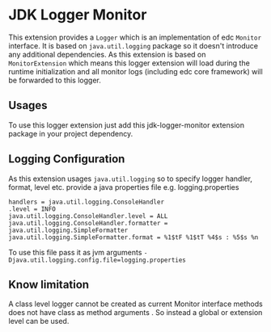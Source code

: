 # JDK Logger Monitor

This extension provides a `Logger` which is an implementation of edc `Monitor` interface. It is based on `java.util.logging` package so it doesn't introduce any additional dependencies. As this extension is based on `MonitorExtension` which means this logger extension will load during the runtime initialization and all monitor logs (including edc core framework) will be forwarded to this logger.

## Usages

To use this logger extension just add this jdk-logger-monitor extension package in your project dependency.

## Logging Configuration

As this extension usages `java.util.logging` so to specify logger handler, format, level etc. provide a java properties file e.g. logging.properties

```text
handlers = java.util.logging.ConsoleHandler
.level = INFO
java.util.logging.ConsoleHandler.level = ALL
java.util.logging.ConsoleHandler.formatter = java.util.logging.SimpleFormatter
java.util.logging.SimpleFormatter.format = %1$tF %1$tT %4$s : %5$s %n
```

To use this file pass it as jvm arguments `-Djava.util.logging.config.file=logging.properties`

## Know limitation

A class level logger cannot be created as current Monitor interface methods does not have class as method arguments . So instead a global or extension level can be used.
